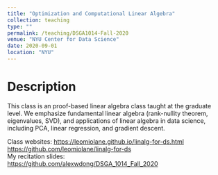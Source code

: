 ```yaml
---
title: "Optimization and Computational Linear Algebra"
collection: teaching
type: ""
permalink: /teaching/DSGA1014-Fall-2020
venue: "NYU Center for Data Science"
date: 2020-09-01
location: "NYU"
---
```

Description
======
This class is an proof-based linear algebra class taught at the graduate level. We emphasize fundamental linear algebra (rank-nullity theorem, eigenvalues, SVD), and applications of linear algebra in data science, including PCA, linear regression, and gradient descent.  

Class websites:
https://leomiolane.github.io/linalg-for-ds.html  
https://github.com/leomiolane/linalg-for-ds  
My recitation slides:  
https://github.com/alexwdong/DSGA_1014_Fall_2020  
